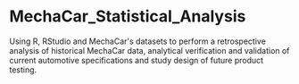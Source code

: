 # MechaCar_Statistical_Analysis
Using R, RStudio and MechaCar's datasets to perform a retrospective analysis of historical MechaCar data, analytical verification and validation of current automotive specifications and study design of future product testing. 
